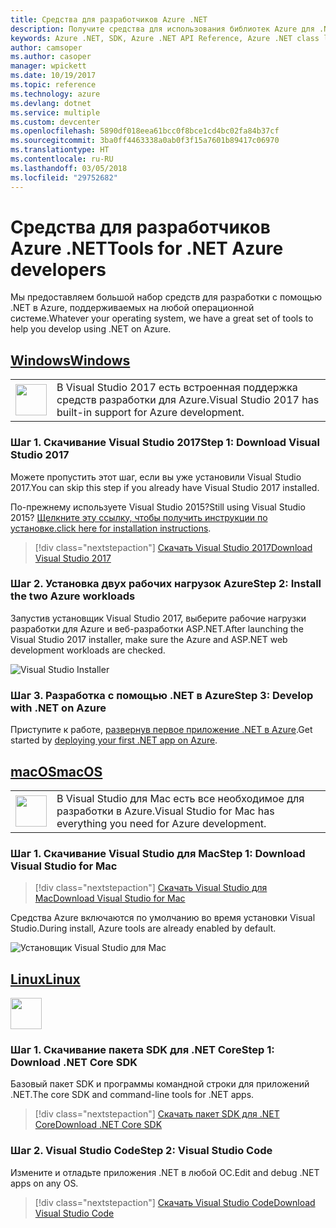 ```yaml
---
title: Средства для разработчиков Azure .NET
description: Получите средства для использования библиотек Azure для .NET в среде Windows, Mac или Linux.
keywords: Azure .NET, SDK, Azure .NET API Reference, Azure .NET class library
author: camsoper
ms.author: casoper
manager: wpickett
ms.date: 10/19/2017
ms.topic: reference
ms.technology: azure
ms.devlang: dotnet
ms.service: multiple
ms.custom: devcenter
ms.openlocfilehash: 5890df018eea61bcc0f8bce1cd4bc02fa84b37cf
ms.sourcegitcommit: 3ba0ff4463338a0ab0f3f15a7601b89417c06970
ms.translationtype: HT
ms.contentlocale: ru-RU
ms.lasthandoff: 03/05/2018
ms.locfileid: "29752682"
---
```

# <a name="tools-for-net-azure-developers"></a><span data-ttu-id="49d1e-104">Средства для разработчиков Azure .NET</span><span class="sxs-lookup"><span data-stu-id="49d1e-104">Tools for .NET Azure developers</span></span>

<span data-ttu-id="49d1e-105">Мы предоставляем большой набор средств для разработки с помощью .NET в Azure, поддерживаемых на любой операционной системе.</span><span class="sxs-lookup"><span data-stu-id="49d1e-105">Whatever your operating system, we have a great set of tools to help you develop using .NET on Azure.</span></span>

## <a name="windowstabwindows"></a>[<span data-ttu-id="49d1e-106">Windows</span><span class="sxs-lookup"><span data-stu-id="49d1e-106">Windows</span></span>](#tab/windows)

<table>
  <tr>
    <td width="50">
        <img src="https://docs.microsoft.com/en-us/media/logos/logo_vs-ide.svg" width="50" height="50"></img>
    </td>
    <td>
<span data-ttu-id="49d1e-107">В Visual Studio 2017 есть встроенная поддержка средств разработки для Azure.</span><span class="sxs-lookup"><span data-stu-id="49d1e-107">Visual Studio 2017 has built-in support for Azure development.</span></span>
    </td>
  </tr>
</table>

### <a name="step-1-download-visual-studio-2017"></a><span data-ttu-id="49d1e-108">Шаг 1. Скачивание Visual Studio 2017</span><span class="sxs-lookup"><span data-stu-id="49d1e-108">Step 1: Download Visual Studio 2017</span></span>

<span data-ttu-id="49d1e-109">Можете пропустить этот шаг, если вы уже установили Visual Studio 2017.</span><span class="sxs-lookup"><span data-stu-id="49d1e-109">You can skip this step if you already have Visual Studio 2017 installed.</span></span>

<span data-ttu-id="49d1e-110">По-прежнему используете Visual Studio 2015?</span><span class="sxs-lookup"><span data-stu-id="49d1e-110">Still using Visual Studio 2015?</span></span>  <span data-ttu-id="49d1e-111">[Щелкните эту ссылку, чтобы получить инструкции по установке.](dotnet-sdk-vs2015-install.md)</span><span class="sxs-lookup"><span data-stu-id="49d1e-111">[click here for installation instructions](dotnet-sdk-vs2015-install.md).</span></span>

> [!div class="nextstepaction"]
> [<span data-ttu-id="49d1e-112">Скачать Visual Studio 2017</span><span class="sxs-lookup"><span data-stu-id="49d1e-112">Download Visual Studio 2017</span></span>](https://www.visualstudio.com/downloads/)


### <a name="step-2-install-the-two-azure-workloads"></a><span data-ttu-id="49d1e-113">Шаг 2. Установка двух рабочих нагрузок Azure</span><span class="sxs-lookup"><span data-stu-id="49d1e-113">Step 2: Install the two Azure workloads</span></span>

<span data-ttu-id="49d1e-114">Запустив установщик Visual Studio 2017, выберите рабочие нагрузки разработки для Azure и веб-разработки ASP.NET.</span><span class="sxs-lookup"><span data-stu-id="49d1e-114">After launching the Visual Studio 2017 installer, make sure the Azure and ASP.NET web development workloads are checked.</span></span>

![Visual Studio Installer](media/dotnet-tools/azure-workloads.png)

### <a name="step-3-develop-with-net-on-azure"></a><span data-ttu-id="49d1e-116">Шаг 3. Разработка с помощью .NET в Azure</span><span class="sxs-lookup"><span data-stu-id="49d1e-116">Step 3: Develop with .NET on Azure</span></span>

<span data-ttu-id="49d1e-117">Приступите к работе, [развернув первое приложение .NET в Azure](https://docs.microsoft.com/azure/app-service-web/app-service-web-get-started-dotnet).</span><span class="sxs-lookup"><span data-stu-id="49d1e-117">Get started by [deploying your first .NET app on Azure](https://docs.microsoft.com/azure/app-service-web/app-service-web-get-started-dotnet).</span></span>


## <a name="macostabmacos"></a>[<span data-ttu-id="49d1e-118">macOS</span><span class="sxs-lookup"><span data-stu-id="49d1e-118">macOS</span></span>](#tab/macos)
<table>
  <tr>
    <td width="50">
        <img src="https://docs.microsoft.com/en-us/media/logos/logo_vs-mac.svg" width="50" height="50"></img>
    </td>
    <td>
<span data-ttu-id="49d1e-119">В Visual Studio для Mac есть все необходимое для разработки в Azure.</span><span class="sxs-lookup"><span data-stu-id="49d1e-119">Visual Studio for Mac has everything you need for Azure development.</span></span>
    </td>
  </tr>
</table>


### <a name="step-1-download-visual-studio-for-mac"></a><span data-ttu-id="49d1e-120">Шаг 1. Скачивание Visual Studio для Mac</span><span class="sxs-lookup"><span data-stu-id="49d1e-120">Step 1: Download Visual Studio for Mac</span></span>

> [!div class="nextstepaction"]
> [<span data-ttu-id="49d1e-121">Скачать Visual Studio для Mac</span><span class="sxs-lookup"><span data-stu-id="49d1e-121">Download Visual Studio for Mac</span></span>](https://www.visualstudio.com/vs/visual-studio-mac/)

<span data-ttu-id="49d1e-122">Средства Azure включаются по умолчанию во время установки Visual Studio.</span><span class="sxs-lookup"><span data-stu-id="49d1e-122">During install, Azure tools are already enabled by default.</span></span>

![Установщик Visual Studio для Mac](media/dotnet-tools/azure-vsmac.png)

## <a name="linuxtablinux"></a>[<span data-ttu-id="49d1e-124">Linux</span><span class="sxs-lookup"><span data-stu-id="49d1e-124">Linux</span></span>](#tab/linux)

<img src="https://docs.microsoft.com/en-us/visualstudio/products/images/vs-code.svg" width="50" height="50"></img>

### <a name="step-1-download-net-core-sdk"></a><span data-ttu-id="49d1e-125">Шаг 1. Скачивание пакета SDK для .NET Core</span><span class="sxs-lookup"><span data-stu-id="49d1e-125">Step 1: Download .NET Core SDK</span></span>

<span data-ttu-id="49d1e-126">Базовый пакет SDK и программы командной строки для приложений .NET.</span><span class="sxs-lookup"><span data-stu-id="49d1e-126">The core SDK and command-line tools for .NET apps.</span></span>

> [!div class="nextstepaction"]
> [<span data-ttu-id="49d1e-127">Скачать пакет SDK для .NET Core</span><span class="sxs-lookup"><span data-stu-id="49d1e-127">Download .NET Core SDK</span></span>](https://www.microsoft.com/net/core)

### <a name="step-2-visual-studio-code"></a><span data-ttu-id="49d1e-128">Шаг 2. Visual Studio Code</span><span class="sxs-lookup"><span data-stu-id="49d1e-128">Step 2: Visual Studio Code</span></span>

<span data-ttu-id="49d1e-129">Измените и отладьте приложения .NET в любой ОС.</span><span class="sxs-lookup"><span data-stu-id="49d1e-129">Edit and debug .NET apps on any OS.</span></span>

> [!div class="nextstepaction"]
> [<span data-ttu-id="49d1e-130">Скачать Visual Studio Code</span><span class="sxs-lookup"><span data-stu-id="49d1e-130">Download Visual Studio Code</span></span>](https://code.visualstudio.com)